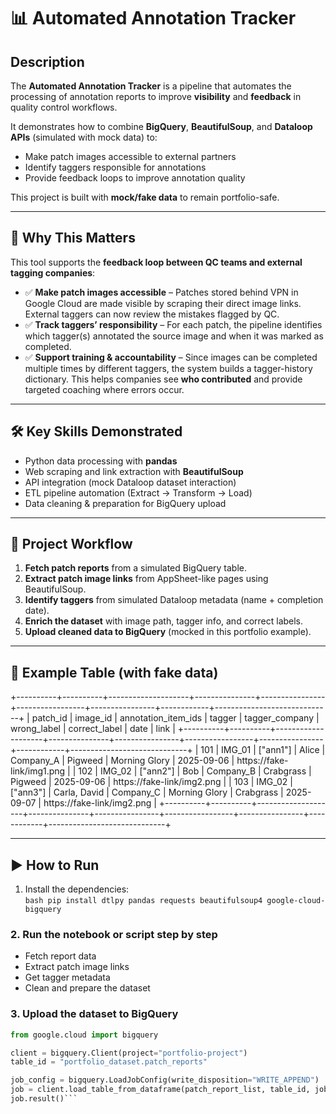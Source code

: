 # 📊 Automated Annotation Tracker  

## Description  
The **Automated Annotation Tracker** is a pipeline that automates the processing of annotation reports to improve **visibility** and **feedback** in quality control workflows.  

It demonstrates how to combine **BigQuery**, **BeautifulSoup**, and **Dataloop APIs** (simulated with mock data) to:  
- Make patch images accessible to external partners  
- Identify taggers responsible for annotations  
- Provide feedback loops to improve annotation quality  

This project is built with **mock/fake data** to remain portfolio-safe.  

---

## 🚀 Why This Matters  
This tool supports the **feedback loop between QC teams and external tagging companies**:  

- ✅ **Make patch images accessible** – Patches stored behind VPN in Google Cloud are made visible by scraping their direct image links. External taggers can now review the mistakes flagged by QC.  
- ✅ **Track taggers’ responsibility** – For each patch, the pipeline identifies which tagger(s) annotated the source image and when it was marked as completed.  
- ✅ **Support training & accountability** – Since images can be completed multiple times by different taggers, the system builds a tagger-history dictionary. This helps companies see **who contributed** and provide targeted coaching where errors occur.  

---

## 🛠️ Key Skills Demonstrated  
- Python data processing with **pandas**  
- Web scraping and link extraction with **BeautifulSoup**  
- API integration (mock Dataloop dataset interaction)  
- ETL pipeline automation (Extract → Transform → Load)  
- Data cleaning & preparation for BigQuery upload  

---

## 🔄 Project Workflow  
1. **Fetch patch reports** from a simulated BigQuery table.  
2. **Extract patch image links** from AppSheet-like pages using BeautifulSoup.  
3. **Identify taggers** from simulated Dataloop metadata (name + completion date).  
4. **Enrich the dataset** with image path, tagger info, and correct labels.  
5. **Upload cleaned data to BigQuery** (mocked in this portfolio example).  

---

## 📂 Example Table (with fake data)  

+----------+----------+--------------------+---------------+----------------+-----------------+----------------+------------+-----------------------------+
| patch_id | image_id | annotation_item_ids | tagger        | tagger_company | wrong_label     | correct_label  | date       | link                        |
+----------+----------+--------------------+---------------+----------------+-----------------+----------------+------------+-----------------------------+
| 101      | IMG_01   | ["ann1"]           | Alice         | Company_A      | Pigweed         | Morning Glory  | 2025-09-06 | https://fake-link/img1.png  |
| 102      | IMG_02   | ["ann2"]           | Bob           | Company_B      | Crabgrass       | Pigweed        | 2025-09-06 | https://fake-link/img2.png  |
| 103      | IMG_02   | ["ann3"]           | Carla, David  | Company_C      | Morning Glory   | Crabgrass      | 2025-09-07 | https://fake-link/img2.png  |
+----------+----------+--------------------+---------------+----------------+-----------------+----------------+------------+-----------------------------+


---

## ▶️ How to Run  

1. Install the dependencies:  
``bash
pip install dtlpy pandas requests beautifulsoup4 google-cloud-bigquery``

### 2. Run the notebook or script step by step  
- Fetch report data  
- Extract patch image links  
- Get tagger metadata  
- Clean and prepare the dataset  

### 3. Upload the dataset to BigQuery  
```python
from google.cloud import bigquery

client = bigquery.Client(project="portfolio-project")
table_id = "portfolio_dataset.patch_reports"

job_config = bigquery.LoadJobConfig(write_disposition="WRITE_APPEND")
job = client.load_table_from_dataframe(patch_report_list, table_id, job_config=job_config)
job.result()```

